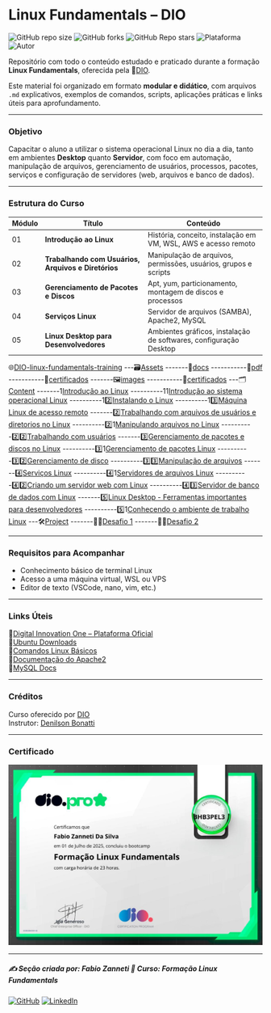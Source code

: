 # Linux Fundamentals – DIO

![GitHub repo size](https://img.shields.io/github/repo-size/fzanneti/DIO-linux-fundamentals-training)
![GitHub forks](https://img.shields.io/github/forks/fzanneti/DIO-linux-fundamentals-training?style=social)
![GitHub Repo stars](https://img.shields.io/github/stars/fzanneti/DIO-linux-fundamentals-training?style=social)
![Plataforma](https://img.shields.io/badge/Powered%20by-DIO.io-red?logo=data:image/svg+xml;base64,PHN2ZyBmaWxsPSIjZmZmIiB2aWV3Qm94PSIwIDAgMzIgMzIiIHhtbG5zPSJodHRwOi8vd3d3LnczLm9yZy8yMDAwL3N2ZyI+PHBhdGggZD0iTTYuNzEgMy4yNWMtMi44OCAxLjQxLTUuMDcgNC4yMy01LjA3IDcuNzYgMCAzLjU4IDIuMjggNi43IDUuMzMgOC4xNSAxLjgzLS42MiAyLjQtMi4yNiAyLjQtMy44MSAwLS4yMy0uMDItLjQ1LS4wNS0uNjZBLjQ0LjQ0IDAgMDExMC4xIDExYy4yNC0uNzUuMTEtMS41My0uMy0yLjIyQzguOTIgNy45NiA3LjMzIDcuNSA1Ljc0IDcuNjZhNS41NSA1LjU1IDAgM)
![Autor](https://img.shields.io/badge/Autor-fzanneti-blue?style=flat-square&logo=github)

Repositório com todo o conteúdo estudado e praticado durante a formação **Linux Fundamentals**, oferecida pela 🔗[DIO](https://www.dio.me/).

Este material foi organizado em formato **modular e didático**, com arquivos `.md` explicativos, exemplos de comandos, scripts, aplicações práticas e links úteis para aprofundamento.

---

### Objetivo

Capacitar o aluno a utilizar o sistema operacional Linux no dia a dia, tanto em ambientes **Desktop** quanto **Servidor**, com foco em automação, manipulação de arquivos, gerenciamento de usuários, processos, pacotes, serviços e configuração de servidores (web, arquivos e banco de dados).

---

### Estrutura do Curso

| Módulo | Título | Conteúdo |
|--------|--------|----------|
| 01 | **Introdução ao Linux** | História, conceito, instalação em VM, WSL, AWS e acesso remoto |
| 02 | **Trabalhando com Usuários, Arquivos e Diretórios** | Manipulação de arquivos, permissões, usuários, grupos e scripts |
| 03 | **Gerenciamento de Pacotes e Discos** | Apt, yum, particionamento, montagem de discos e processos |
| 04 | **Serviços Linux** | Servidor de arquivos (SAMBA), Apache2, MySQL |
| 05 | **Linux Desktop para Desenvolvedores** | Ambientes gráficos, instalação de softwares, configuração Desktop |

🌐[DIO-linux-fundamentals-training](https://github.com/fzanneti/DIO-linux-fundamentals-training)
---🗃️[Assets](https://github.com/fzanneti/DIO-linux-fundamentals-training/blob/main/Assets)
-------📝[docs](https://github.com/fzanneti/DIO-linux-fundamentals-training/blob/main/Assets/docs)
-----------📄[pdf](https://github.com/fzanneti/DIO-linux-fundamentals-training/blob/main/Assets/docs/pdf)
-----------📜[certificados](https://github.com/fzanneti/DIO-linux-fundamentals-training/blob/main/Assets/docs/pdf/certificados)
-------🖼️[images](https://github.com/fzanneti/DIO-linux-fundamentals-training/blob/main/Assets/images)
-----------📜[certificados](https://github.com/fzanneti/DIO-linux-fundamentals-training/blob/main/Assets/images/certificados)
---🗂️[Content](https://github.com/fzanneti/DIO-linux-fundamentals-training/blob/main/Content)
-------1️[Introdução ao Linux](https://github.com/fzanneti/DIO-linux-fundamentals-training/blob/main/Content/1-introducao-ao-Linux)
----------1️1️[Introdução ao sistema operacional Linux](https://github.com/fzanneti/DIO-linux-fundamentals-training/blob/main/Content/1-introducao-ao-Linux/1-introducao-ao-sistema-operacional-Linux.md)
----------1️2️⃣[Instalando o Linux](https://github.com/fzanneti/DIO-linux-fundamentals-training/blob/main/Content/1-introducao-ao-Linux/2-instalando-Linux.md)
----------1️3️⃣[Máquina Linux de acesso remoto](https://github.com/fzanneti/DIO-linux-fundamentals-training/blob/main/Content/1-introducao-ao-Linux/3-maquina-Linux-de-acesso-remoto.md)
-------2️⃣[Trabalhando com arquivos de usuários e diretorios no Linux](https://github.com/fzanneti/DIO-linux-fundamentals-training/blob/main/Content/2-trabalhando-com-arquivos-de-usuarios-e-diretorios-no-Linux)
----------2️⃣1️[Manipulando arquivos no Linux](https://github.com/fzanneti/DIO-linux-fundamentals-training/blob/main/Content/2-trabalhando-com-arquivos-de-usuarios-e-diretorios-no-Linux/1-manipulando-arquivos-no-Linux.md)
----------2️⃣2️⃣[Trabalhando com usuários](https://github.com/fzanneti/DIO-linux-fundamentals-training/blob/main/Content/2-trabalhando-com-arquivos-de-usuarios-e-diretorios-no-Linux/2-trabalhando-com-usuarios.md)
-------3️⃣[Gerenciamento de pacotes e discos no Linux](https://github.com/fzanneti/DIO-linux-fundamentals-training/blob/main/Content/3-gerenciamento-de-pacotes-e-discos-no-Linux)
----------3️⃣1️[Gerenciamento de pacotes Linux](https://github.com/fzanneti/DIO-linux-fundamentals-training/blob/main/Content/3-gerenciamento-de-pacotes-e-discos-no-Linux/1-gerenciamento-de-pacotes-Linux.md)
----------3️⃣2️⃣[Gerenciamento de disco](https://github.com/fzanneti/DIO-linux-fundamentals-training/blob/main/Content/3-gerenciamento-de-pacotes-e-discos-no-Linux/2-gerenciamento-de-disco.md)
----------3️⃣3️⃣[Manipulação de arquivos](https://github.com/fzanneti/DIO-linux-fundamentals-training/blob/main/Content/3-gerenciamento-de-pacotes-e-discos-no-Linux/3-manipulacao-de-arquivos.md)
-------4️⃣[Serviços Linux](https://github.com/fzanneti/DIO-linux-fundamentals-training/blob/main/Content/4-servicos-Linux)
----------4️⃣1️[Servidores de arquivos Linux](https://github.com/fzanneti/DIO-linux-fundamentals-training/blob/main/Content/4-servicos-Linux/1-servidores-de-arquivos-Linux.md)
----------4️⃣2️⃣[Criando um servidor web com Linux](https://github.com/fzanneti/DIO-linux-fundamentals-training/blob/main/Content/4-servicos-Linux/2-criando-um-servidor-web-com-Linux.md)
----------4️⃣3️⃣[Servidor de banco de dados com Linux](https://github.com/fzanneti/DIO-linux-fundamentals-training/blob/main/Content/4-servicos-Linux/3-servidor-de-banco-de-dados-com-Linux.md)
-------5️⃣[Linux Desktop - Ferramentas importantes para desenvolvedores](https://github.com/fzanneti/DIO-linux-fundamentals-training/blob/main/Content/5-Linux-desktop-ferramentas-importantes-para-desenvolvedores)
----------5️⃣1️[Conhecendo o ambiente de trabalho Linux](https://github.com/fzanneti/DIO-linux-fundamentals-training/blob/main/Content/5-Linux-desktop-ferramentas-importantes-para-desenvolvedores/1-conhecendo-o-ambiente-de-trabalho-Linux.md)
---🛠️[Project](https://github.com/fzanneti/DIO-linux-fundamentals-training/blob/main/Project)
-------💪🏻[Desafio 1](https://github.com/fzanneti/DIO-linux-fundamentals-training/blob/main/Project/Desafio1/README.md)
-------💪🏻[Desafio 2](https://github.com/fzanneti/DIO-linux-fundamentals-training/blob/main/Project/Desafio2/README.md)

---

### Requisitos para Acompanhar

- Conhecimento básico de terminal Linux
- Acesso a uma máquina virtual, WSL ou VPS
- Editor de texto (VSCode, nano, vim, etc.)

---

### Links Úteis

🔗[Digital Innovation One – Plataforma Oficial](https://www.dio.me/)    
🔗[Ubuntu Downloads](https://ubuntu.com/download)      
🔗[Comandos Linux Básicos](https://www.hostinger.com/tutorials/linux-commands?utm_campaign=Generic-Tutorials-DSA|NT:Se|LO:BR-EN&utm_medium=ppc&gad_source=1&gad_campaignid=20990084344&gbraid=0AAAAADMy-hYO7fn0OOH9vgv_gXHeNNIsG&gclid=Cj0KCQjwjo7DBhCrARIsACWauSnmrswjKRB2xCLWCzwykFm3Mcfh0CpNY9WfK0AWX7L1TX-7smn2ftcaAiVzEALw_wcB)      
🔗[Documentação do Apache2](https://httpd.apache.org/docs/)     
🔗[MySQL Docs](https://dev.mysql.com/doc/)    

---

### Créditos

Curso oferecido por [DIO](https://www.dio.me/)        
Instrutor: [Denilson Bonatti](https://github.com/denilsonbonatti)

---

### Certificado

<img src="https://github.com/fzanneti/DIO-linux-fundamentals-training/blob/main/Assets/images/certificados/21-formacao-Linux-fundamentals.jpg" alt="Certificado" width="600px">

---

##### ✍️ Seção criada por: Fabio Zanneti 🎯 Curso: Formação Linux Fundamentals
[![GitHub](https://img.shields.io/badge/GitHub-fzanneti-181717?style=flat&logo=github)](https://github.com/fzanneti)
[![LinkedIn](https://img.shields.io/badge/LinkedIn-fzanneti-0A66C2?style=flat&logo=linkedin&logoColor=white)](https://linkedin.com/in/fzanneti)